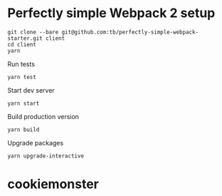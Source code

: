 # Perfectly simple Webpack 2 setup

    git clone --bare git@github.com:tb/perfectly-simple-webpack-starter.git client 
    cd client
    yarn

Run tests

    yarn test

Start dev server

    yarn start

Build production version

    yarn build

Upgrade packages

    yarn upgrade-interactive
# cookiemonster
